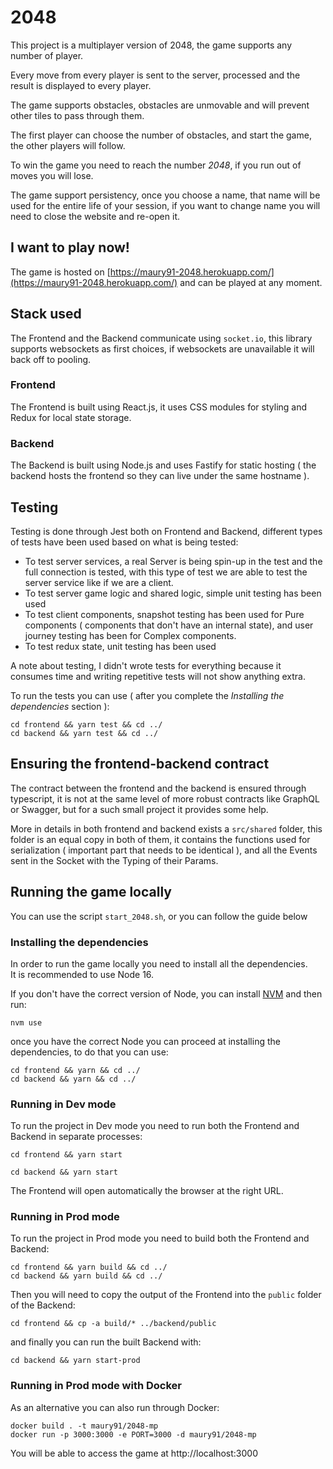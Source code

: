 # 2048

This project is a multiplayer version of 2048, the game supports any number of player.

Every move from every player is sent to the server, processed and the result is displayed to every player.

The game supports obstacles, obstacles are unmovable and will prevent other tiles to pass through them.

The first player can choose the number of obstacles, and start the game, the other players will follow.

To win the game you need to reach the number _2048_, if you run out of moves you will lose.

The game support persistency, once you choose a name, that name will be used for the entire life of your session, if you want to change name you will need to close the website and re-open it.

## I want to play now!

The game is hosted on [https://maury91-2048.herokuapp.com/](https://maury91-2048.herokuapp.com/) and can be played at any moment.


## Stack used

The Frontend and the Backend communicate using `socket.io`, this library supports websockets as first choices, if websockets are unavailable it will back off to pooling.

### Frontend

The Frontend is built using React.js, it uses CSS modules for styling and Redux for local state storage.

### Backend

The Backend is built using Node.js and uses Fastify for static hosting ( the backend hosts the frontend so they can live under the same hostname ).

## Testing

Testing is done through Jest both on Frontend and Backend, different types of tests have been used based on what is being tested:

- To test server services, a real Server is being spin-up in the test and the full connection is tested, with this type of test we are able to test the server service like if we are a client.
- To test server game logic and shared logic, simple unit testing has been used
- To test client components, snapshot testing has been used for Pure components ( components that don't have an internal state), and user journey testing has been for Complex components.
- To test redux state, unit testing has been used

A note about testing, I didn't wrote tests for everything because it consumes time and writing repetitive tests will not show anything extra.

To run the tests you can use ( after you complete the _Installing the dependencies_ section ):

```shell
cd frontend && yarn test && cd ../
cd backend && yarn test && cd ../
```

## Ensuring the frontend-backend contract

The contract between the frontend and the backend is ensured through typescript, it is not at the same level of more robust contracts like GraphQL or Swagger, but for a such small project it provides some help.

More in details in both frontend and backend exists a `src/shared` folder, this folder is an equal copy in both of them, it contains the functions used for serialization ( important part that needs to be identical ), and all the Events sent in the Socket with the Typing of their Params.

## Running the game locally

You can use the script `start_2048.sh`, or you can follow the guide below

### Installing the dependencies

In order to run the game locally you need to install all the dependencies.  
It is recommended to use Node 16.

If you don't have the correct version of Node, you can install [NVM](https://github.com/nvm-sh/nvm) and then run:

```shell
nvm use
```

once you have the correct Node you can proceed at installing the dependencies, to do that you can use:

```shell
cd frontend && yarn && cd ../
cd backend && yarn && cd ../
```

### Running in Dev mode

To run the project in Dev mode you need to run both the Frontend and Backend in separate processes:

```shell
cd frontend && yarn start
```

```shell
cd backend && yarn start
```

The Frontend will open automatically the browser at the right URL.

### Running in Prod mode

To run the project in Prod mode you need to build both the Frontend and Backend:

```shell
cd frontend && yarn build && cd ../
cd backend && yarn build && cd ../
```

Then you will need to copy the output of the Frontend into the `public` folder of the Backend:

```shell
cd frontend && cp -a build/* ../backend/public
```

and finally you can run the built Backend with:

```shell
cd backend && yarn start-prod
```

### Running in Prod mode with Docker

As an alternative you can also run through Docker:

```shell
docker build . -t maury91/2048-mp
docker run -p 3000:3000 -e PORT=3000 -d maury91/2048-mp
```

You will be able to access the game at http://localhost:3000
